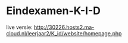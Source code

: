 # Eindexamen-K-I-D

live versie: http://30226.hosts2.ma-cloud.nl/leerjaar2/K_id/website/homepage.php
